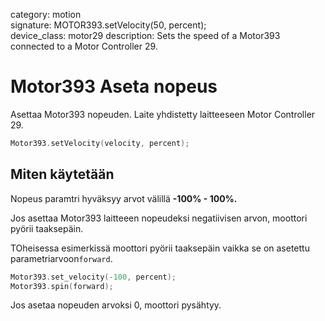 category: motion  
signature: MOTOR393.setVelocity(50, percent);  
device_class: motor29
description: Sets the speed of a Motor393 connected to a Motor Controller 29. 

# Motor393 Aseta nopeus

Asettaa Motor393 nopeuden. Laite yhdistetty laitteeseen Motor Controller 29.

```cpp
Motor393.setVelocity(velocity, percent);
```

## Miten käytetään

Nopeus paramtri hyväksyy arvot välillä **-100% - 100%.** 

Jos asettaa Motor393 laitteeen nopeudeksi negatiivisen arvon, moottori pyörii taaksepäin.

TOheisessa esimerkissä moottori pyörii taaksepäin vaikka se on asetettu parametriarvoon`forward`.

```cpp
Motor393.set_velocity(-100, percent);
Motor393.spin(forward);
```

Jos asetaa nopeuden arvoksi 0, moottori pysähtyy.

<advanced>
</advanced>